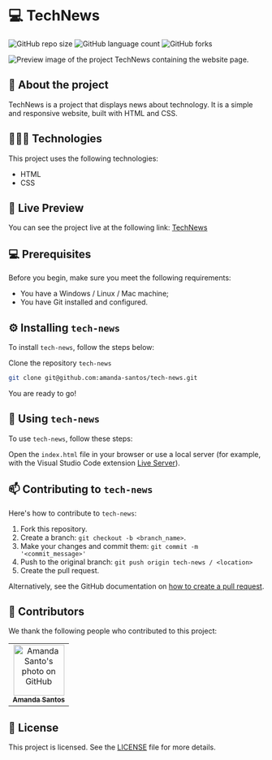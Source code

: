 # 💻 TechNews

![GitHub repo size](https://img.shields.io/github/repo-size/amanda-santos/tech-news?style=for-the-badge)
![GitHub language count](https://img.shields.io/github/languages/count/amanda-santos/tech-news?style=for-the-badge)
![GitHub forks](https://img.shields.io/github/forks/amanda-santos/tech-news?style=for-the-badge)

<img src="assets/cover.png" alt="Preview image of the project TechNews containing the website page.">

## 📝 About the project

TechNews is a project that displays news about technology. It is a simple and responsive website, built with HTML and CSS.

## 👩🏻‍💻 Technologies

This project uses the following technologies:

- HTML
- CSS

## 👀 Live Preview

You can see the project live at the following link: [TechNews](https://amanda-santos.github.io/tech-news/)

## 💻 Prerequisites

Before you begin, make sure you meet the following requirements:

- You have a Windows / Linux / Mac machine;
- You have Git installed and configured.

## ⚙️ Installing `tech-news`

To install `tech-news`, follow the steps below:

Clone the repository `tech-news`

```bash
git clone git@github.com:amanda-santos/tech-news.git
```

You are ready to go!

## 🚀 Using `tech-news`

To use `tech-news`, follow these steps:

Open the `index.html` file in your browser or use a local server (for example, with the Visual Studio Code extension [Live Server](https://marketplace.visualstudio.com/items?itemName=ritwickdey.LiveServer)).

## 📫 Contributing to `tech-news`

Here's how to contribute to `tech-news`:

1. Fork this repository.
2. Create a branch: `git checkout -b <branch_name>`.
3. Make your changes and commit them: `git commit -m '<commit_message>'`
4. Push to the original branch: `git push origin tech-news / <location>`
5. Create the pull request.

Alternatively, see the GitHub documentation on [how to create a pull request](https://help.github.com/en/github/collaborating-with-issues-and-pull-requests/creating-a-pull-request).

## 🤝 Contributors

We thank the following people who contributed to this project:

<table>
  <tr>
    <td align="center">
      <a href="#" title="set the link title">
        <img src="https://github.com/amanda-santos.png" width="100px;" alt="Amanda Santo's photo on GitHub"/><br>
        <sub>
          <b>Amanda Santos</b>
        </sub>
      </a>
    </td>
  </tr>
</table>

## 📝 License

This project is licensed. See the [LICENSE](LICENSE.md) file for more details.

